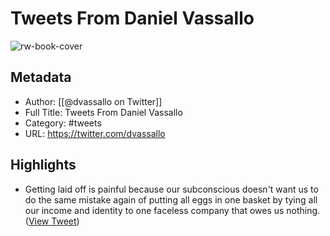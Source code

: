 # Tweets From Daniel Vassallo

![rw-book-cover](https://pbs.twimg.com/profile_images/1709617680951779328/lT_L7gKc.jpg)

## Metadata
- Author: [[@dvassallo on Twitter]]
- Full Title: Tweets From Daniel Vassallo
- Category: #tweets
- URL: https://twitter.com/dvassallo

## Highlights
- Getting laid off is painful because our subconscious doesn't want us to do the same mistake again of putting all eggs in one basket by tying all our income and identity to one faceless company that owes us nothing. ([View Tweet](https://twitter.com/dvassallo/status/1745903767567163674))
